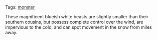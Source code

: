 Tags: [monster](Monsters)

These magnificent blueish white beasts are slightly smaller than their southern cousins, but possess complete control over the wind, are impervious to the cold, and can spot movement in the snow from miles away. 